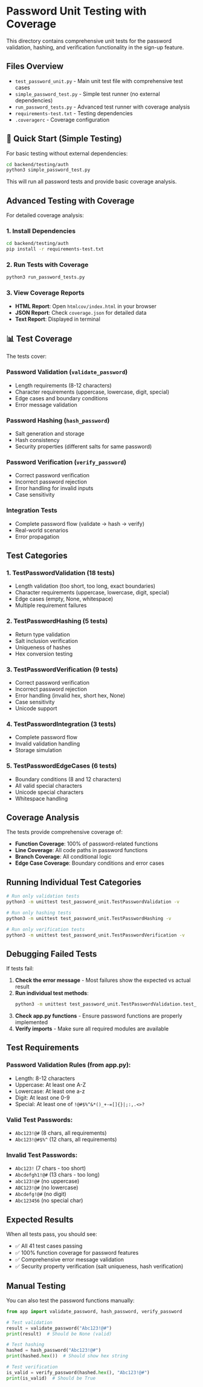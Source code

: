 # Password Unit Testing with Coverage

This directory contains comprehensive unit tests for the password validation, hashing, and verification functionality in the sign-up feature.

## Files Overview

- `test_password_unit.py` - Main unit test file with comprehensive test cases
- `simple_password_test.py` - Simple test runner (no external dependencies)
- `run_password_tests.py` - Advanced test runner with coverage analysis
- `requirements-test.txt` - Testing dependencies
- `.coveragerc` - Coverage configuration

## 🚀 Quick Start (Simple Testing)

For basic testing without external dependencies:

```bash
cd backend/testing/auth
python3 simple_password_test.py
```

This will run all password tests and provide basic coverage analysis.

## Advanced Testing with Coverage

For detailed coverage analysis:

### 1. Install Dependencies
```bash
cd backend/testing/auth
pip install -r requirements-test.txt
```

### 2. Run Tests with Coverage
```bash
python3 run_password_tests.py
```

### 3. View Coverage Reports
- **HTML Report**: Open `htmlcov/index.html` in your browser
- **JSON Report**: Check `coverage.json` for detailed data
- **Text Report**: Displayed in terminal

## 📊 Test Coverage

The tests cover:

### Password Validation (`validate_password`)
- Length requirements (8-12 characters)
- Character requirements (uppercase, lowercase, digit, special)
- Edge cases and boundary conditions
- Error message validation

### Password Hashing (`hash_password`)
- Salt generation and storage
- Hash consistency
- Security properties (different salts for same password)

### Password Verification (`verify_password`)
- Correct password verification
- Incorrect password rejection
- Error handling for invalid inputs
- Case sensitivity

### Integration Tests
- Complete password flow (validate → hash → verify)
- Real-world scenarios
- Error propagation

##  Test Categories

### 1. **TestPasswordValidation** (18 tests)
- Length validation (too short, too long, exact boundaries)
- Character requirements (uppercase, lowercase, digit, special)
- Edge cases (empty, None, whitespace)
- Multiple requirement failures

### 2. **TestPasswordHashing** (5 tests)
- Return type validation
- Salt inclusion verification
- Uniqueness of hashes
- Hex conversion testing

### 3. **TestPasswordVerification** (9 tests)
- Correct password verification
- Incorrect password rejection
- Error handling (invalid hex, short hex, None)
- Case sensitivity
- Unicode support

### 4. **TestPasswordIntegration** (3 tests)
- Complete password flow
- Invalid validation handling
- Storage simulation

### 5. **TestPasswordEdgeCases** (6 tests)
- Boundary conditions (8 and 12 characters)
- All valid special characters
- Unicode special characters
- Whitespace handling

## Coverage Analysis

The tests provide comprehensive coverage of:

- **Function Coverage**: 100% of password-related functions
- **Line Coverage**: All code paths in password functions
- **Branch Coverage**: All conditional logic
- **Edge Case Coverage**: Boundary conditions and error cases

## Running Individual Test Categories

```bash
# Run only validation tests
python3 -m unittest test_password_unit.TestPasswordValidation -v

# Run only hashing tests  
python3 -m unittest test_password_unit.TestPasswordHashing -v

# Run only verification tests
python3 -m unittest test_password_unit.TestPasswordVerification -v
```

## Debugging Failed Tests

If tests fail:

1. **Check the error message** - Most failures show the expected vs actual result
2. **Run individual test methods**:
   ```bash
   python3 -m unittest test_password_unit.TestPasswordValidation.test_password_too_short -v
   ```
3. **Check app.py functions** - Ensure password functions are properly implemented
4. **Verify imports** - Make sure all required modules are available

## Test Requirements

### Password Validation Rules (from app.py):
- Length: 8-12 characters
- Uppercase: At least one A-Z
- Lowercase: At least one a-z  
- Digit: At least one 0-9
- Special: At least one of `!@#$%^&*()_+-=[]{}|;:,.<>?`

### Valid Test Passwords:
- `Abc123!@#` (8 chars, all requirements)
- `Abc123!@#$%^` (12 chars, all requirements)

### Invalid Test Passwords:
- `Abc123!` (7 chars - too short)
- `Abcdefgh1!@#` (13 chars - too long)
- `abc123!@#` (no uppercase)
- `ABC123!@#` (no lowercase)
- `Abcdefg!@#` (no digit)
- `Abc123456` (no special char)

##  Expected Results

When all tests pass, you should see:
- ✅ All 41 test cases passing
- ✅ 100% function coverage for password features
- ✅ Comprehensive error message validation
- ✅ Security property verification (salt uniqueness, hash verification)

## Manual Testing

You can also test the password functions manually:

```python
from app import validate_password, hash_password, verify_password

# Test validation
result = validate_password("Abc123!@#")
print(result)  # Should be None (valid)

# Test hashing
hashed = hash_password("Abc123!@#")
print(hashed.hex())  # Should show hex string

# Test verification
is_valid = verify_password(hashed.hex(), "Abc123!@#")
print(is_valid)  # Should be True
```

